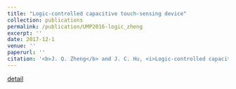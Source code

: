 ```yaml
---
title: "Logic-controlled capacitive touch-sensing device"
collection: publications
permalink: /publication/UMP2016-logic_zheng
excerpt: ''
date: 2017-12-1
venue: ''
paperurl: ''
citation: '<b>J. Q. Zheng</b> and J. C. Hu, <i>Logic-controlled capacitive touch-sensing device</i>, Chinese Utility Model Patent No.CN20162010170 4.2.'
---
```

[detail](https://patents.google.com/patent/WO2017132781A1/en)
